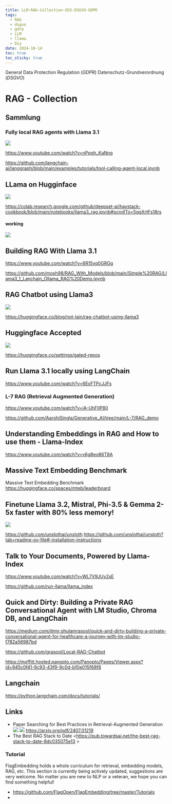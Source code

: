 ```yaml
---
title: LLM-RAG-Collection-OSS-DSGVO-GDPR
tags:
  - RAG
  - dsgvo
  - gdrp
  - LLM
  - llama
  - Diy
date: 2024-10-14
toc: true
toc_sticky: true
---
```


General Data Protection Regulation (_GDPR_)
Datenschutz-Grundverordnung (_DSGVO_)

# RAG - Collection

## Sammlung

### Fully local RAG agents with Llama 3.1

![](../_asset/2024-10-14-RAG_image_1.jpeg)


https://www.youtube.com/watch?v=nPpgh_KaNng

https://github.com/langchain-ai/langgraph/blob/main/examples/tutorials/tool-calling-agent-local.ipynb


## LLama on Hugginface 

![](../_asset/2024-10-14-RAG_image_2.jpeg)

https://colab.research.google.com/github/deepset-ai/haystack-cookbook/blob/main/notebooks/llama3_rag.ipynb#scrollTo=5ggXrtFs18rs

#### working

![](../_asset/2024-10-14-RAG_image_3.jpeg)

## Building RAG With Llama 3.1


https://www.youtube.com/watch?v=6R15vq0GRGg

https://github.com/mosh98/RAG_With_Models/blob/main/Simple%20RAG/Llama3_1_Lanchain_Ollama_RAG%20Demo.ipynb


## RAG Chatbot using Llama3

![](../_asset/2024-10-14-RAG_image_4.jpeg)

https://huggingface.co/blog/not-lain/rag-chatbot-using-llama3


## Huggingface Accepted 

![](../_asset/2024-10-14-RAG_image_5.jpeg)

https://huggingface.co/settings/gated-repos



## Run Llama 3.1 locally using LangChain

https://www.youtube.com/watch?v=6ExFTPcJJFs

### L-7 RAG (Retrieval Augmented Generation)
https://www.youtube.com/watch?v=iA-UhFlIP80

https://github.com/AarohiSingla/Generative_AI/tree/main/L-7/RAG_demo


## Understanding Embeddings in RAG and How to use them - Llama-Index
https://www.youtube.com/watch?v=v6g8eo86T8A



## Massive Text Embedding Benchmark
Massive Text Embedding Benchmark
https://huggingface.co/spaces/mteb/leaderboard


## Finetune Llama 3.2, Mistral, Phi-3.5 & Gemma 2-5x faster with 80% less memory!
![](../_asset/2024-10-14-RAG_image_6.jpeg)

https://github.com/unslothai/unsloth
https://github.com/unslothai/unsloth?tab=readme-ov-file#-installation-instructions


## Talk to Your Documents, Powered by Llama-Index

https://www.youtube.com/watch?v=WL7V9JUy2sE

https://github.com/run-llama/llama_index


## Quick and Dirty: Building a Private RAG Conversational Agent with LM Studio, Chroma DB, and LangChain

<https://medium.com/@mr.ghulamrasool/quick-and-dirty-building-a-private-conversational-agent-for-healthcare-a-journey-with-lm-studio-f782a56987bd>

<https://github.com/grasool/Local-RAG-Chatbot>

<https://moffitt.hosted.panopto.com/Panopto/Pages/Viewer.aspx?id=945c0f41-9c93-43f9-9c0d-b10e015f68f8>


## Langchain

<https://python.langchain.com/docs/tutorials/>


## Links


- Paper Searching for Best Practices in Retrieval-Augmented Generation ![](../_asset/2024-10-14-RAG_image_7.jpeg) ![](../_asset/2024-10-14-RAG_image_8.jpeg)
  <https://arxiv.org/pdf/2407.01219> 
- The Best RAG Stack to Date <https://pub.towardsai.net/the-best-rag-stack-to-date-8dc035075e13 >
### Tutorial

[](https://github.com/FlagOpen/FlagEmbedding/tree/master/Tutorials#tutorial)

FlagEmbedding holds a whole curriculum for retrieval, embedding models, RAG, etc. This section is currently being actively updated, suggestions are very welcome. No matter you are new to NLP or a veteran, we hope you can find something helpful!

- https://github.com/FlagOpen/FlagEmbedding/tree/master/Tutorials
- 